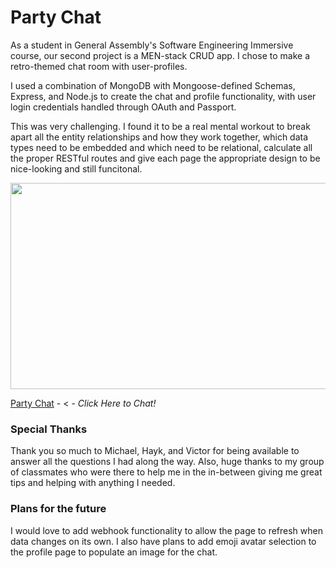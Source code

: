 <h1>Party Chat</h1>

As a student in General Assembly's Software Engineering Immersive course, our second project is a MEN-stack CRUD app. I chose to make a retro-themed chat room with user-profiles. 

I used a combination of MongoDB with Mongoose-defined Schemas, Express, and Node.js to create the chat and profile functionality, with user login credentials handled through OAuth and Passport. 

This was very challenging. I found it to be a real mental workout to break apart all the entity relationships and how they work together, which data types need to be embedded and which need to be relational, calculate all the proper RESTful routes and give each page the appropriate design to be nice-looking and still funcitonal. 


<img src="https://i.imgur.com/lu8CaRR.png" width="600" height="330">


[Party Chat](https://party-chat-8e8fa2f78544.herokuapp.com/) - < - _Click Here to Chat!_

<h3>Special Thanks</h3>
Thank you so much to Michael, Hayk, and Victor for being available to answer all the questions I had along the way. Also, huge thanks to my group of classmates who were there to help me in the in-between giving me great tips and helping with anything I needed.

<h3>Plans for the future</h3>
I would love to add webhook functionality to allow the page to refresh when data changes on its own. I also have plans to add emoji avatar selection to the profile page to populate an image for the chat.
